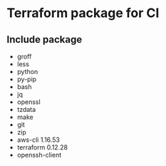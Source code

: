 # Terraform package for CI

## Include package

- groff
- less
- python
- py-pip
- bash
- jq
- openssl
- tzdata
- make
- git
- zip
- aws-cli 1.16.53
- terraform 0.12.28
- openssh-client
